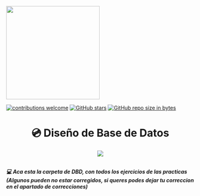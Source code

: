 <p><img width="250" align='center' src=""></p>

[![contributions welcome](https://img.shields.io/badge/contributions-welcome-brightgreen.svg?style=flat)](https://github.com/Nomadiix/DBD)
[![GitHub stars](https://img.shields.io/github/stars/Nomadiix/DBD)](https://github.com/FabianMartinez1234567/DBD/stargazers/)
[![GitHub repo size in bytes](https://img.shields.io/github/repo-size/Nomadiix/DBD)](https://github.com/Nomadiix/DBD)

<h1 align="center"> 💿 Diseño de Base de Datos </h1>
<div align="center">
  <img src="https://media.giphy.com/media/tJqyalvo9ahykfykAj/giphy.gif"/>
 </div>

<br>

***💻 Aca esta la carpeta de DBD, con todos los ejercicios de las practicas (Algunos pueden no estar corregidos, si queres podes dejar tu correccion en el apartado de correcciones)***